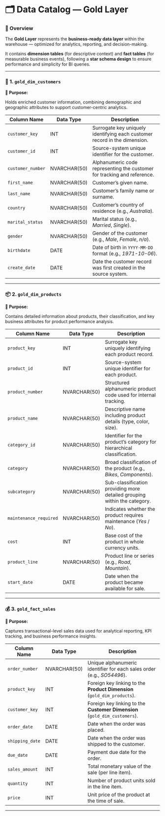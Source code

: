 # 🗂️ Data Catalog — Gold Layer

### 📘 Overview

The **Gold Layer** represents the **business-ready data layer** within the warehouse — optimized for analytics, reporting, and decision-making.

It contains **dimension tables** (for descriptive context) and **fact tables** (for measurable business events), following a **star schema design** to ensure performance and simplicity for BI queries.

---

### 🧩 1. `gold_dim_customers`

**📖 Purpose:**

Holds enriched customer information, combining demographic and geographic attributes to support customer-centric analytics.

| Column Name | Data Type | Description |
| --- | --- | --- |
| `customer_key` | INT | Surrogate key uniquely identifying each customer record in the dimension. |
| `customer_id` | INT | Source-system unique identifier for the customer. |
| `customer_number` | NVARCHAR(50) | Alphanumeric code representing the customer for tracking and reference. |
| `first_name` | NVARCHAR(50) | Customer’s given name. |
| `last_name` | NVARCHAR(50) | Customer’s family name or surname. |
| `country` | NVARCHAR(50) | Customer’s country of residence (e.g., *Australia*). |
| `marital_status` | NVARCHAR(50) | Marital status (e.g., *Married*, *Single*). |
| `gender` | NVARCHAR(50) | Gender of the customer (e.g., *Male*, *Female*, *n/a*). |
| `birthdate` | DATE | Date of birth in `YYYY-MM-DD` format (e.g., *1971-10-06*). |
| `create_date` | DATE | Date the customer record was first created in the source system. |

---

### 📦 2. `gold_dim_products`

**📖 Purpose:**

Contains detailed information about products, their classification, and key business attributes for product performance analysis.

| Column Name | Data Type | Description |
| --- | --- | --- |
| `product_key` | INT | Surrogate key uniquely identifying each product record. |
| `product_id` | INT | Source-system unique identifier for each product. |
| `product_number` | NVARCHAR(50) | Structured alphanumeric product code used for internal tracking. |
| `product_name` | NVARCHAR(50) | Descriptive name including product details (type, color, size). |
| `category_id` | NVARCHAR(50) | Identifier for the product’s category for hierarchical classification. |
| `category` | NVARCHAR(50) | Broad classification of the product (e.g., *Bikes*, *Components*). |
| `subcategory` | NVARCHAR(50) | Sub-classification providing more detailed grouping within the category. |
| `maintenance_required` | NVARCHAR(50) | Indicates whether the product requires maintenance (*Yes* / *No*). |
| `cost` | INT | Base cost of the product in whole currency units. |
| `product_line` | NVARCHAR(50) | Product line or series (e.g., *Road*, *Mountain*). |
| `start_date` | DATE | Date when the product became available for sale. |

---

### 💰 3. `gold_fact_sales`

**📖 Purpose:**

Captures transactional-level sales data used for analytical reporting, KPI tracking, and business performance insights.

| Column Name | Data Type | Description |
| --- | --- | --- |
| `order_number` | NVARCHAR(50) | Unique alphanumeric identifier for each sales order (e.g., *SO54496*). |
| `product_key` | INT | Foreign key linking to the **Product Dimension** (`gold_dim_products`). |
| `customer_key` | INT | Foreign key linking to the **Customer Dimension** (`gold_dim_customers`). |
| `order_date` | DATE | Date when the order was placed. |
| `shipping_date` | DATE | Date when the order was shipped to the customer. |
| `due_date` | DATE | Payment due date for the order. |
| `sales_amount` | INT | Total monetary value of the sale (per line item). |
| `quantity` | INT | Number of product units sold in the line item. |
| `price` | INT | Unit price of the product at the time of sale. |

---

###
